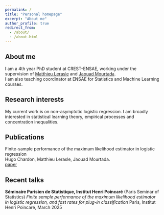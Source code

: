 ```yaml
---
permalink: /
title: "Personal homepage"
excerpt: "About me"
author_profile: true
redirect_from: 
  - /about/
  - /about.html
---
```


## About me
I am a 4th year PhD student at CREST-ENSAE, working under the supervision of [Matthieu Lerasle](http://lerasle.perso.math.cnrs.fr/index.html) and [Jaouad Mourtada](https://jaouadmourtada.github.io).  
I am also teaching coordinator at ENSAE for Statistics and Machine Learning courses.

## Research interests
My current work is on non-asymptotic logistic regression. I am broadly interested in statistical learning theory, empirical processes and concentration inequalities.

## Publications
Finite-sample performance of the maximum likelihood estimator in logistic regression  
Hugo Chardon, Matthieu Lerasle, Jaouad Mourtada.  
[paper](https://arxiv.org/abs/2411.02137v2)

## Recent talks
**Séminaire Parisien de Statistique, Institut Henri Poincaré** (Paris Seminar of Statistics)
*Finite sample performance of the maximum likelihood estimator in logistic regression, and fast rates for plug-in classification*
Paris, Institut Henri Poincaré, March 2025